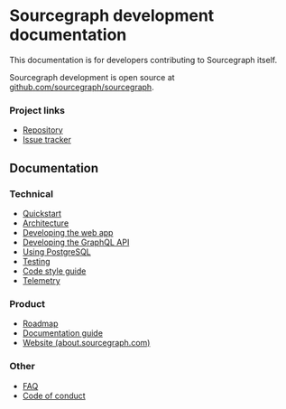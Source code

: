 # Sourcegraph development documentation

This documentation is for developers contributing to Sourcegraph itself.

Sourcegraph development is open source at [github.com/sourcegraph/sourcegraph](https://github.com/sourcegraph/sourcegraph). 

### Project links

- [Repository](https://github.com/sourcegraph/sourcegraph)
- [Issue tracker](https://github.com/sourcegraph/sourcegraph/issues)

## Documentation

### Technical

- [Quickstart](local_development.md)
- [Architecture](architecture.md)
- [Developing the web app](web_app.md)
- [Developing the GraphQL API](graphql_api.md)
- [Using PostgreSQL](postgresql.md)
- [Testing](testing.md)
- [Code style guide](style.md)
- [Telemetry](telemetry.md)

### Product

- [Roadmap](roadmap.md)
- [Documentation guide](documentation/index.md)
- [Website (about.sourcegraph.com)](https://github.com/sourcegraph/about/tree/master/website)

### Other

- [FAQ](faq.md)
- [Code of conduct](conduct.md)
